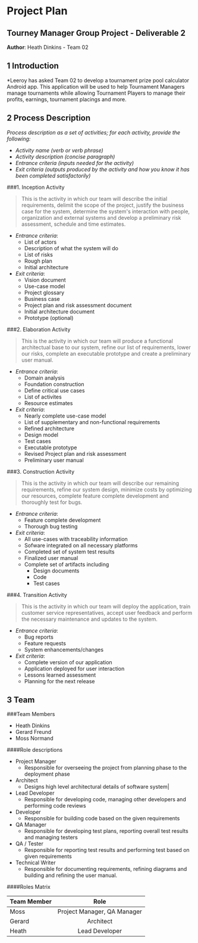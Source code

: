 # Project Plan 
## Tourney Manager Group Project - Deliverable 2

**Author**: Heath Dinkins - Team 02

## 1 Introduction

*Leeroy has asked Team 02 to develop a tournament prize pool calculator Android app. This application will be used to help Tournament Managers manage tournaments while allowing Tournament Players to manage their profits, earnings, tournament placings and more.

## 2 Process Description

*Process description as a set of activities; for each activity, provide the following:*

- *Activity name (verb or verb phrase)*
- *Activity description (concise paragraph)*
- *Entrance criteria (inputs needed for the activity)*
- *Exit criteria (outputs produced by the activity and how you know it has been completed satisfactorily)*

###1. Inception Activity

 > This is the activity in which our team will describe the initial requirements, delimit the scope of the project, justify the business case for the system, determine the system's interaction with people, organization and external systems and develop a preliminary risk assessment, schedule and time estimates.

- *Entrance criteria*: 
	- List of actors
	- Description of what the system will do
	- List of risks
	- Rough plan
	- Initial architecture
- *Exit criteria*: 
	- Vision document
	- Use-case model
	- Project glossary
	- Business case
	- Project plan and risk assessment document
	- Initial architecture document
	- Prototype (optional)

###2. Elaboration Activity

 > This is the activity in which our team will produce a functional architectual base to our system, refine our list of requirements, lower our risks, complete an executable prototype and create a preliminary user manual.

- *Entrance criteria*: 
	- Domain analysis
	- Foundation construction
	- Define critical use cases
	- List of activites
	- Resource estimates
- *Exit criteria*: 
	- Nearly complete use-case model
	- List of supplementary and non-functional requirements
	- Refined architecture
	- Design model
	- Test cases
	- Executable prototype
	- Revised Project plan and risk assessment
	- Preliminary user manual
	
###3. Construction Activity

 > This is the activity in which our team will describe our remaining requirements, refine our system design, minimize costs by optimizing our resources, complete feature complete development and thoroughly test for bugs.

- *Entrance criteria*: 
	- Feature complete development
	- Thorough bug testing
- *Exit criteria*: 
	- All use-cases with traceability information
	- Sofware integrated on all necessary platforms
	- Completed set of system test results
	- Finalized user manual
	- Complete set of artifacts including
		- Design documents
		- Code
		- Test cases

###4. Transition Activity

 > This is the activity in which our team will deploy the application, train customer service representatives, accept user feedback and perform the necessary maintenance and updates to the system.

- *Entrance criteria*: 
	- Bug reports
	- Feature requests
	- System enhancements/changes
- *Exit criteria*: 
	- Complete version of our application
	- Application deployed for user interaction
	- Lessons learned assessment
	- Planning for the next release

## 3 Team

###Team Members
- Heath Dinkins
- Gerard Freund
- Moss Normand

####Role descriptions

- Project Manager
	- Responsible for overseeing the project from planning phase to the deployment phase
- Architect 
	- Designs high level architectural details of software system|
- Lead Developer
	- Responsible for developing code, managing other developers and performing code reviews
- Developer
	- Responsible for building code based on the given requirements
- QA Manager 
	- Responsible for developing test plans, reporting overall test results and managing testers
- QA / Tester
	- Responsible for reporting test results and performing test based on given requirements
- Technical Writer
	- Responsible for documenting requirements, refining diagrams and building and refining the user manual.
  
####Roles Matrix
 
| Team Member          | Role         |
| :------------ |:---------------:| 
| Moss      | Project Manager, QA Manager           | 
| Gerard      | Architect  | 
| Heath    | Lead Developer          | 

